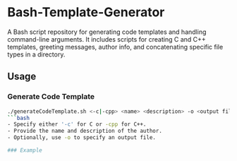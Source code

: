 # Bash-Template-Generator

A Bash script repository for generating code templates and handling command-line arguments. It includes scripts for creating C and C++ templates, greeting messages, author info, and concatenating specific file types in a directory.

## Usage

### Generate Code Template
```bash
./generateCodeTemplate.sh <-c|-cpp> <name> <description> -o <output file>
```bash
- Specify either '-c' for C or -cpp for C++.
- Provide the name and description of the author.
- Optionally, use -o to specify an output file.

### Example

